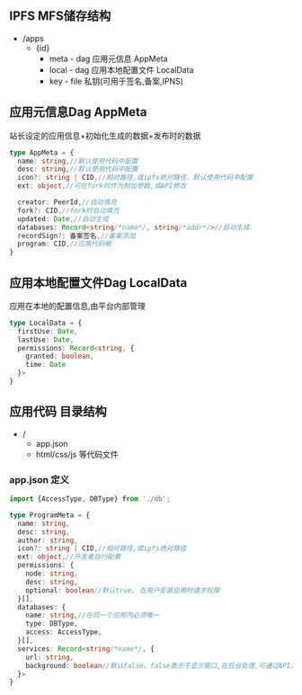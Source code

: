 ## IPFS MFS储存结构

- /apps
  - {id}
    - meta - dag 应用元信息 AppMeta
    - local - dag 应用本地配置文件 LocalData
    - key - file 私钥(可用于签名,备案,IPNS)

## 应用元信息Dag AppMeta

站长设定的应用信息+初始化生成的数据+发布时的数据

```ts
type AppMeta = {
  name: string,//默认使用代码中配置
  desc: string,//默认使用代码中配置
  icon?: string | CID,//相对路径,或ipfs绝对路径，默认使用代码中配置
  ext: object,//可在fork时作为附加参数,或API修改

  creator: PeerId,//自动填充
  fork?: CID,//fork时自动填充
  updated: Date,//自动生成
  databases: Record<string/*name*/, string/*addr*/>//自动生成
  recordSign?: 备案签名,//备案添加
  program: CID,//应用代码根
}
```

## 应用本地配置文件Dag LocalData

应用在本地的配置信息,由平台内部管理

```ts
type LocalData = {
  firstUse: Date,
  lastUse: Date,
  permissions: Record<string, {
    granted: boolean,
    time: Date
  }>
}
```

## 应用代码 目录结构

- /
  - app.json
  - html/css/js 等代码文件

### app.json 定义

```ts
import {AccessType, DBType} from './db';

type ProgramMeta = {
  name: string,
  desc: string,
  author: string,
  icon?: string | CID,//相对路径,或ipfs绝对路径
  ext: object,//开发者自行配置
  permissions: {
    node: string,
    desc: string,
    optional: boolean//默认true, 在用户安装应用时请求权限
  }[],
  databases: {
    name: string,//在同一个应用内必须唯一
    type: DBType,
    access: AccessType,
  }[],
  services: Record<string/*name*/, {
    url: string,
    background: boolean//默认false。false表示不显示窗口,在后台处理,可通过API显示
  }>
}
```
